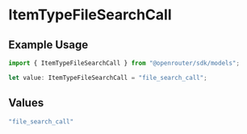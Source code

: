 # ItemTypeFileSearchCall

## Example Usage

```typescript
import { ItemTypeFileSearchCall } from "@openrouter/sdk/models";

let value: ItemTypeFileSearchCall = "file_search_call";
```

## Values

```typescript
"file_search_call"
```